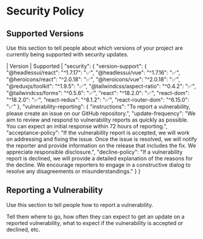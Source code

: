 # Security Policy

## Supported Versions

Use this section to tell people about which versions of your project are
currently being supported with security updates.

| Version | Supported |
"security": {
  "version-support": {
    "@headlessui/react": "^1.7.17": ":white_check_mark:",
    "@headlessui/vue": "^1.7.16": ":white_check_mark:",
    "@heroicons/react": "^2.0.18": ":white_check_mark:",
    "@heroicons/vue": "^2.0.18": ":white_check_mark:",
    "@reduxjs/toolkit": "^1.9.5": ":white_check_mark:",
    "@tailwindcss/aspect-ratio": "^0.4.2": ":white_check_mark:",
    "@tailwindcss/forms": "^0.5.6": ":white_check_mark:",
    "react": "^18.2.0": ":white_check_mark:",
    "react-dom": "^18.2.0": ":white_check_mark:",
    "react-redux": "^8.1.2": ":white_check_mark:",
    "react-router-dom": "^6.15.0": ":white_check_mark:"
  },
  "vulnerability-reporting": {
    "instructions": "To report a vulnerability, please create an issue on our GitHub repository.",
    "update-frequency": "We aim to review and respond to vulnerability reports as quickly as possible. You can expect an initial response within 72 hours of reporting.",
    "acceptance-policy": "If the vulnerability report is accepted, we will work on addressing and fixing the issue. Once the issue is resolved, we will notify the reporter and provide information on the release that includes the fix. We appreciate responsible disclosure.",
    "decline-policy": "If a vulnerability report is declined, we will provide a detailed explanation of the reasons for the decline. We encourage reporters to engage in a constructive dialog to resolve any disagreements or misunderstandings."
  }
}


## Reporting a Vulnerability

Use this section to tell people how to report a vulnerability.

Tell them where to go, how often they can expect to get an update on a
reported vulnerability, what to expect if the vulnerability is accepted or
declined, etc.
